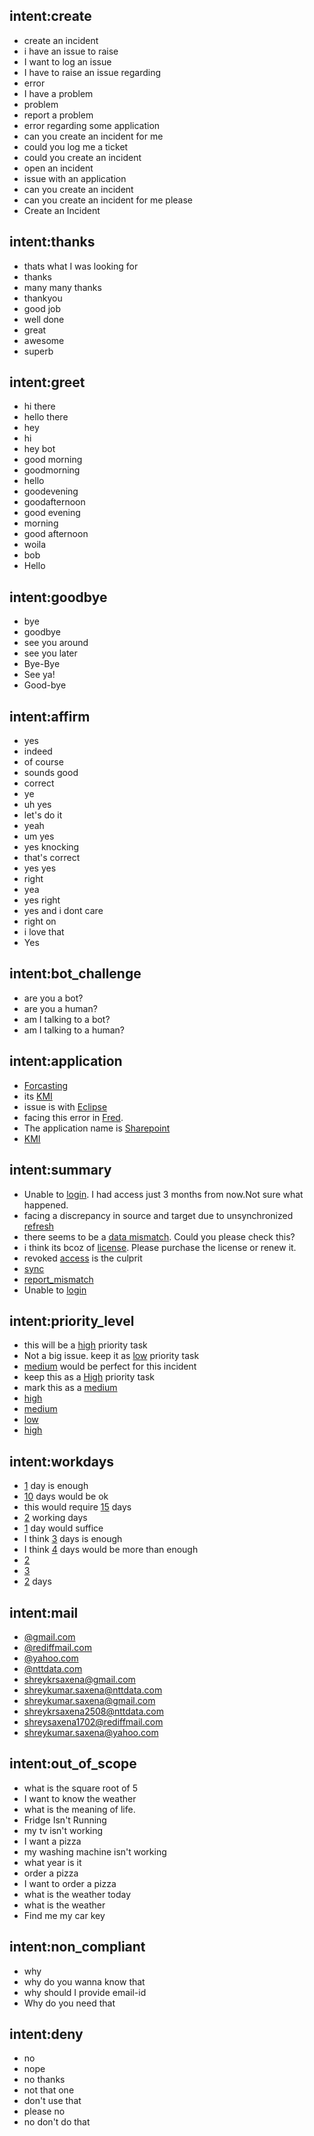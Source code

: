 ## intent:create
- create an incident
- i have an issue to raise
- I want to log an issue
- I have to raise an issue regarding
- error
- I have a problem
- problem
- report a problem
- error regarding some application
- can you create an incident for me
- could you log me a ticket
- could you create an incident
- open an incident
- issue with an application
- can you create an incident
- can you create an incident for me please
- Create an Incident

## intent:thanks
- thats what I was looking for
- thanks
- many many thanks
- thankyou
- good job
- well done
- great
- awesome
- superb

## intent:greet
- hi there
- hello there
- hey
- hi
- hey bot
- good morning
- goodmorning
- hello
- goodevening
- goodafternoon
- good evening
- morning
- good afternoon
- woila
- bob
- Hello

## intent:goodbye
- bye
- goodbye
- see you around
- see you later
- Bye-Bye
- See ya!
- Good-bye

## intent:affirm
- yes
- indeed
- of course
- sounds good
- correct
- ye
- uh yes
- let's do it
- yeah
- um yes
- yes knocking
- that's correct
- yes yes
- right
- yea
- yes right
- yes and i dont care
- right on
- i love that
- Yes

## intent:bot_challenge
- are you a bot?
- are you a human?
- am I talking to a bot?
- am I talking to a human?

## intent:application
- [Forcasting](application_name)
- its [KMI](application_name)
- issue is with [Eclipse](application_name)
- facing this error in [Fred](application_name).
- The application name is [Sharepoint](application_name)
- [KMI](application_name)

## intent:summary
- Unable to [login](issue_summary). I had access just 3 months from now.Not sure what happened.
- facing a discrepancy in source and target due to unsynchronized [refresh](issue_summary)
- there seems to be a  [data mismatch](issue_summary). Could you please check this?
- i think its bcoz of [license](issue_summary). Please purchase the license or renew it.
- revoked [access](issue_summary) is the culprit
- [sync](issue_summary)
- [report_mismatch](issue_summary)
- Unable to [login](issue_summary)

## intent:priority_level
- this will be a [high](priority) priority task
- Not a big issue. keep it as  [low](priority) priority task
- [medium](priority) would be perfect for this incident
- keep this as a [High](priority) priority task
- mark this as a [medium](priority)
- [high](priority)
- [medium](priority)
- [low](priority)
- [high](priority)

## intent:workdays
- [1](estimate) day is enough
- [10](estimate) days would be ok
- this would require [15](estimate) days
- [2](estimate) working days
- [1](estimate) day would suffice
- I think [3](estimate) days is enough
- I think [4](estimate) days would be more than enough
- [2](estimate)
- [3](estimate)
- [2](estimate) days

## intent:mail
- [@gmail.com](email_id)
- [@rediffmail.com](email_id)
- [@yahoo.com](email_id)
- [@nttdata.com](email_id)
- [shreykrsaxena@gmail.com](email_id)
- [shreykumar.saxena@nttdata.com](email_id)
- [shreykumar.saxena@gmail.com](email_id)
- [shreykrsaxena2508@nttdata.com](email_id)
- [shreysaxena1702@rediffmail.com](email_id)
- [shreykumar.saxena@yahoo.com](email_id)

## intent:out_of_scope
- what is the square root of 5
- I want to know the weather
- what is the meaning of life.
- Fridge Isn't Running
- my tv isn't working
- I want a pizza
- my washing machine isn't working
- what year is it
- order a pizza
- I want to order a pizza
- what is the weather today
- what is the weather
- Find me my car key

## intent:non_compliant
- why
- why do you wanna know that
- why should I provide email-id
- Why do you need that

## intent:deny
- no
- nope
- no thanks
- not that one
- don't use that
- please no
- no don't do that
